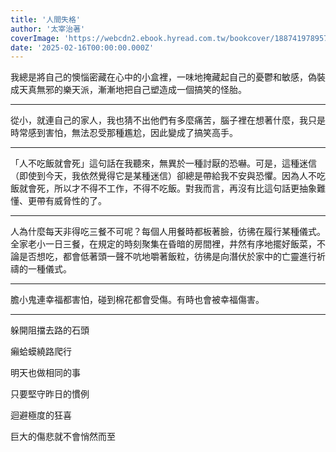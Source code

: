 ```yaml
---
title: '人間失格'
author: '太宰治著'
coverImage: 'https://webcdn2.ebook.hyread.com.tw/bookcover/188741978957137915920190818090932.jpg'
date: '2025-02-16T00:00:00.000Z'
---
```


我總是將自己的懊惱密藏在心中的小盒裡，一味地掩藏起自己的憂鬱和敏感，偽裝成天真無邪的樂天派，漸漸地把自己塑造成一個搞笑的怪胎。

---

從小，就連自己的家人，我也猜不出他們有多麼痛苦，腦子裡在想著什麼，我只是時常感到害怕，無法忍受那種尷尬，因此變成了搞笑高手。

---

「人不吃飯就會死」這句話在我聽來，無異於一種討厭的恐嚇。可是，這種迷信（即使到今天，我依然覺得它是某種迷信）卻總是帶給我不安與恐懼。因為人不吃飯就會死，所以才不得不工作，不得不吃飯。對我而言，再沒有比這句話更抽象難懂、更帶有威脅性的了。

---

人為什麼每天非得吃三餐不可呢？每個人用餐時都板著臉，彷彿在履行某種儀式。全家老小一日三餐，在規定的時刻聚集在昏暗的房間裡，井然有序地擺好飯菜，不論是否想吃，都會低著頭一聲不吭地嚼著飯粒，彷彿是向潛伏於家中的亡靈進行祈禱的一種儀式。

---

膽小鬼連幸福都害怕，碰到棉花都會受傷。有時也會被幸福傷害。

---

躲開阻擋去路的石頭

癩蛤蟆繞路爬行

明天也做相同的事

只要堅守昨日的慣例

迴避極度的狂喜

巨大的傷悲就不會悄然而至
